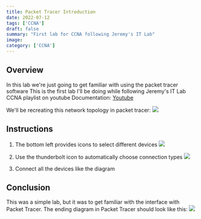 ```yaml
---
title: Packet Tracer Introduction
date: 2022-07-12
tags: ['CCNA']
draft: false
summary: "First lab for CCNA following Jeremy's IT Lab"
image:
category: ['CCNA']
---
```


## Overview

In this lab we're just going to get familiar with using the packet tracer software
This is the first lab I'll be doing while following Jeremy's IT Lab CCNA playlist on youtube
Documentation: [Youtube](https://www.youtube.com/watch?v=kHqJ74J2sDU&list=PLxbwE86jKRgMpuZuLBivzlM8s2Dk5lXBQ)

We'll be recreating this network topology in packet tracer:
![](https://bui.blob.core.windows.net/labs/Lab_2022_07_12_22_30.webp)

## Instructions

1. The bottom left provides icons to select different devices ![](https://bui.blob.core.windows.net/labs/Lab_2022_07_12_23_11.webp)

2. Use the thunderbolt icon to automatically choose connection types ![](https://bui.blob.core.windows.net/labs/Lab_2022_07_12_28_55.webp)
3. Connect all the devices like the diagram

## Conclusion

This was a simple lab, but it was to get familiar with the interface with Packet Tracer.
The ending diagram in Packet Tracer should look like this:
![](https://bui.blob.core.windows.net/labs/Lab_2022_07_12_31_43.webp)
